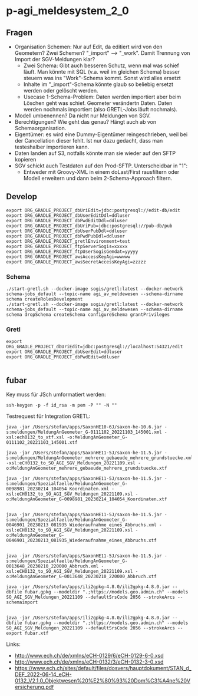 # p-agi_meldesystem_2_0

## Fragen
- Organisation Schemen: Nur auf Edit, da editiert wird von den Geometern? Zwei Schemen? "_import" --> "_work". Damit Trennung von Import der SGV-Meldungen klar?
  * Zwei Schema: Gibt auch besseren Schutz, wenn mal was schief läuft. Man könnte mit SQL (v.a. weil im gleichen Schema) besser steuern was ins "Work"-Schema kommt. Sonst wird alles ersetzt
  * Inhalte im "_import"-Schema könnte glaub so beliebig ersetzt werden oder gelöscht werden.
  * Usecase 1-Schema-Problem: Daten werden importiert aber beim Löschen geht was schief. Geometer verändertn Daten. Daten werden nochmals importiert (also GRETL-Jobs läuft nochmals).
- Modell umbenennen? Da nicht nur Meldungen von SGV.
- Berechtigungen? Wie geht das genau? Hängt auch ab von Schemaorganisation.
- Eigentümer: es wird eine Dummy-Eigentümer reingeschrieben, weil bei der Cancellation dieser fehlt. Ist nur dazu gedacht, dass man testeshalber importieren kann.
- Daten landen auf S3, notfalls könnte man sie wieder auf den SFTP kopieren
- SGV schickt auch Testdaten auf den Prod-SFTP. Unterscheidbar in "<testDeliveryFlag xmlns="http://www.ech.ch/xmlns/eCH-0058/5">1</testDeliveryFlag>":
  * Entweder mit Groovy-XML in einem doLast/First rausfiltern oder Modell erweitern und dann beim 2-Schema-Approach filtern.

## Develop

```
export ORG_GRADLE_PROJECT_dbUriEdit=jdbc:postgresql://edit-db/edit
export ORG_GRADLE_PROJECT_dbUserEditDdl=ddluser
export ORG_GRADLE_PROJECT_dbPwdEditDdl=ddluser
export ORG_GRADLE_PROJECT_dbUriPub=jdbc:postgresql://pub-db/pub
export ORG_GRADLE_PROJECT_dbUserPubDdl=ddluser
export ORG_GRADLE_PROJECT_dbPwdPubDdl=ddluser
export ORG_GRADLE_PROJECT_gretlEnvironment=test
export ORG_GRADLE_PROJECT_ftpServerSogis=xxxxx
export ORG_GRADLE_PROJECT_ftpUserSogisGemdat=yyyyy
export ORG_GRADLE_PROJECT_awsAccessKeyAgi=wwwww
export ORG_GRADLE_PROJECT_awsSecretAccessKeyAgi=zzzzz
```

### Schema
```
./start-gretl.sh --docker-image sogis/gretl:latest --docker-network schema-jobs_default --topic-name agi_av_meldewesen --schema-dirname schema createRolesDevelopment
./start-gretl.sh --docker-image sogis/gretl:latest --docker-network schema-jobs_default --topic-name agi_av_meldewesen --schema-dirname schema dropSchema createSchema configureSchema grantPrivileges

```

### Gretl

```
export ORG_GRADLE_PROJECT_dbUriEdit=jdbc:postgresql://localhost:54321/edit
export ORG_GRADLE_PROJECT_dbUserEdit=ddluser
export ORG_GRADLE_PROJECT_dbPwdEdit=ddluser

```

```

```


## fubar

Key muss für JSch umformatiert werden:
```
ssh-keygen -p -f id_rsa -m pem -P "" -N ""
```

Testrequest für Integration GRETL:

```
java -jar /Users/stefan/apps/SaxonHE10-6J/saxon-he-10.6.jar -s:meldungen/MeldungAnGeometer_G-0111102_20221103_145001.xml -xsl:ech0132_to_xtf.xsl -o:MeldungAnGeometer_G-0111102_20221103_145001.xtf

java -jar /Users/stefan/apps/SaxonHE11-5J/saxon-he-11.5.jar -s:meldungen/MeldungAnGeometer_mehrere_gebaeude_mehrere_grundstuecke.xml -xsl:eCH0132_to_SO_AGI_SGV_Meldungen_20221109.xsl -o:MeldungAnGeometer_mehrere_gebaeude_mehrere_grundstuecke.xtf

java -jar /Users/stefan/apps/SaxonHE11-5J/saxon-he-11.5.jar -s:meldungen/Spezialfaelle/MeldungAnGeometer_G-0098981_20230214_104054_Koordinaten.xml -xsl:eCH0132_to_SO_AGI_SGV_Meldungen_20221109.xsl -o:MeldungAnGeometer_G-0098981_20230214_104054_Koordinaten.xtf


java -jar /Users/stefan/apps/SaxonHE11-5J/saxon-he-11.5.jar -s:meldungen/Spezialfaelle/MeldungAnGeometer_G-0046901_20230213_081935_Wiederaufnahme_eines_Abbruchs.xml -xsl:eCH0132_to_SO_AGI_SGV_Meldungen_20221109.xsl -o:MeldungAnGeometer_G-0046901_20230213_081935_Wiederaufnahme_eines_Abbruchs.xtf


java -jar /Users/stefan/apps/SaxonHE11-5J/saxon-he-11.5.jar -s:meldungen/Spezialfaelle/MeldungAnGeometer_G-0013648_20230210_220000_Abbruch.xml -xsl:eCH0132_to_SO_AGI_SGV_Meldungen_20221109.xsl -o:MeldungAnGeometer_G-0013648_20230210_220000_Abbruch.xtf
```


```
java -jar /Users/stefan/apps/ili2gpkg-4.8.0/ili2gpkg-4.8.0.jar --dbfile fubar.gpkg --modeldir ".;https://models.geo.admin.ch" --models SO_AGI_SGV_Meldungen_20221109 --defaultSrsCode 2056 --strokeArcs --schemaimport


java -jar /Users/stefan/apps/ili2gpkg-4.8.0/ili2gpkg-4.8.0.jar --dbfile fubar.gpkg --modeldir ".;https://models.geo.admin.ch" --models SO_AGI_SGV_Meldungen_20221109 --defaultSrsCode 2056 --strokeArcs --export fubar.xtf
```

Links:

- http://www.ech.ch/de/xmlns/eCH-0129/6/eCH-0129-6-0.xsd
- http://www.ech.ch/de/xmlns/eCH-0132/3/eCH-0132-3-0.xsd 
- https://www.ech.ch/sites/default/files/dosvers/hauptdokument/STAN_d_DEF_2022-06-14_eCH-0132_V2.1.0_Objektwesen%20%E2%80%93%20Dom%C3%A4ne%20Versicherung.pdf